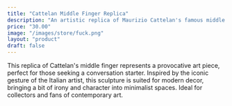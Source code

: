 ```yaml
---
title: "Cattelan Middle Finger Replica"
description: "An artistic replica of Maurizio Cattelan's famous middle finger, a provocative and unique piece."
price: "30.00"
image: "/images/store/fuck.png"
layout: "product"
draft: false
---
```

This replica of Cattelan's middle finger represents a provocative art piece, perfect for those seeking a conversation starter. Inspired by the iconic gesture of the Italian artist, this sculpture is suited for modern decor, bringing a bit of irony and character into minimalist spaces. Ideal for collectors and fans of contemporary art.
